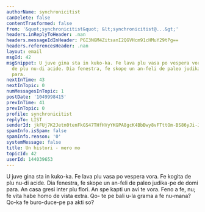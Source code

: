 ```yaml
---
authorName: synchronicitist
canDelete: false
contentTrasformed: false
from: '&quot;synchronicitist&quot; &lt;synchronicitist@...&gt;'
headers.inReplyToHeader: .nan
headers.messageIdInHeader: PGI3NGM4ZitsanI2QGVHcm91cHMuY29tPg==
headers.referencesHeader: .nan
layout: email
msgId: 42
msgSnippet: U juve gina sta in kuko-ka. Fe lava plu vasa po vespera vora. Fe kogita
  de plu nu-di acide. Dia fenestra, fe skope un an-feli de paleo judika-pe de domi
  para.
nextInTime: 43
nextInTopic: 0
numMessagesInTopic: 1
postDate: '1049998415'
prevInTime: 41
prevInTopic: 0
profile: synchronicitist
replyTo: LIST
senderId: jkFUj7K2Jetn0tenFkGS47THfHVyYKGPA8gcK4BbBwy8vFTttOm-BS86yJi-J11XfJmC793jxDsNL4o9iyj9CecKvLvBHVVhgy_VmG9hz-cUAhcxuKQ
spamInfo.isSpam: false
spamInfo.reason: '0'
systemMessage: false
title: Un histori - mero mo
topicId: 42
userId: 144039653
---
```


U juve gina sta in kuko-ka. Fe lava plu vasa po vespera vora. Fe 
kogita de plu nu-di acide. Dia fenestra, fe skope un an-feli de paleo 
judika-pe de domi para. An casa gresi inter plu flori. An spe kapti 
un avi te vora. Feno a fe, nu; fe vita habe homo de vista extra. Qo-
te pe bali u-la grama a fe nu-mana? Qo-ka fe buro-duce-pe pa akti so?


